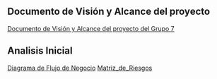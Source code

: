 ## Documento de Visión y Alcance del proyecto
[Documento de Visión y Alcance del proyecto del Grupo 7](https://github.com/user-attachments/files/19805795/DDS.GRUPO.7.VISION.Y.ALCANCE.DEL.PRODUCTO.pdf)

## Analisis Inicial
[Diagrama de Flujo de Negocio](./01%20-%20Analisis%20Inicial/Diagrama_de_flujo(v1.0).jpg)
[Matriz_de_Riesgos](./01%20-%20Analisis%20Inicial/Matriz_de_Riesgos(v1.0).pdf)
